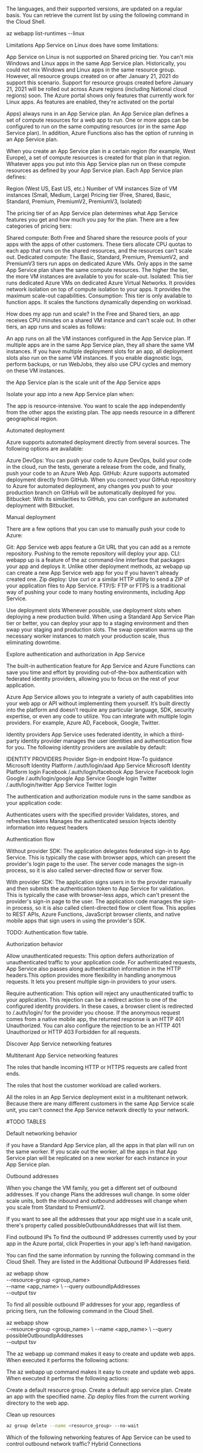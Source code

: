 The languages, and their supported versions, are updated on a regular basis. You can retrieve the current list by using the following command in the Cloud Shell.

az webapp list-runtimes --linux

Limitations
App Service on Linux does have some limitations:

App Service on Linux is not supported on Shared pricing tier.
You can't mix Windows and Linux apps in the same App Service plan.
Historically, you could not mix Windows and Linux apps in the same resource group. However, all resource groups created on or after January 21, 2021 do support this scenario. Support for resource groups created before January 21, 2021 will be rolled out across Azure regions (including National cloud regions) soon.
The Azure portal shows only features that currently work for Linux apps. As features are enabled, they're activated on the portal


Apps) always runs in an App Service plan. An App Service plan defines a set of compute resources for a web app to run. One or more apps can be configured to run on the same computing resources (or in the same App Service plan). In addition, Azure Functions also has the option of running in an App Service plan.

When you create an App Service plan in a certain region (for example, West Europe), a set of compute resources is created for that plan in that region. Whatever apps you put into this App Service plan run on these compute resources as defined by your App Service plan. Each App Service plan defines:

Region (West US, East US, etc.)
Number of VM instances
Size of VM instances (Small, Medium, Large)
Pricing tier (Free, Shared, Basic, Standard, Premium, PremiumV2, PremiumV3, Isolated)

The pricing tier of an App Service plan determines what App Service features you get and how much you pay for the plan. There are a few categories of pricing tiers:

Shared compute: Both Free and Shared share the resource pools of your apps with the apps of other customers. These tiers allocate CPU quotas to each app that runs on the shared resources, and the resources can't scale out.
Dedicated compute: The Basic, Standard, Premium, PremiumV2, and PremiumV3 tiers run apps on dedicated Azure VMs. Only apps in the same App Service plan share the same compute resources. The higher the tier, the more VM instances are available to you for scale-out.
Isolated: This tier runs dedicated Azure VMs on dedicated Azure Virtual Networks. It provides network isolation on top of compute isolation to your apps. It provides the maximum scale-out capabilities.
Consumption: This tier is only available to function apps. It scales the functions dynamically depending on workload.

How does my app run and scale?
In the Free and Shared tiers, an app receives CPU minutes on a shared VM instance and can't scale out. In other tiers, an app runs and scales as follows:

An app runs on all the VM instances configured in the App Service plan.
If multiple apps are in the same App Service plan, they all share the same VM instances.
If you have multiple deployment slots for an app, all deployment slots also run on the same VM instances.
If you enable diagnostic logs, perform backups, or run WebJobs, they also use CPU cycles and memory on these VM instances.

the App Service plan is the scale unit of the App Service apps

Isolate your app into a new App Service plan when:

The app is resource-intensive.
You want to scale the app independently from the other apps the existing plan.
The app needs resource in a different geographical region.

Automated deployment

Azure supports automated deployment directly from several sources. The following options are available:

Azure DevOps: You can push your code to Azure DevOps, build your code in the cloud, run the tests, generate a release from the code, and finally, push your code to an Azure Web App.
GitHub: Azure supports automated deployment directly from GitHub. When you connect your GitHub repository to Azure for automated deployment, any changes you push to your production branch on GitHub will be automatically deployed for you.
Bitbucket: With its similarities to GitHub, you can configure an automated deployment with Bitbucket.

Manual deployment

There are a few options that you can use to manually push your code to Azure:

Git: App Service web apps feature a Git URL that you can add as a remote repository. Pushing to the remote repository will deploy your app.
CLI: webapp up is a feature of the az command-line interface that packages your app and deploys it. Unlike other deployment methods, az webapp up can create a new App Service web app for you if you haven't already created one.
Zip deploy: Use curl or a similar HTTP utility to send a ZIP of your application files to App Service.
FTP/S: FTP or FTPS is a traditional way of pushing your code to many hosting environments, including App Service.

Use deployment slots
Whenever possible, use deployment slots when deploying a new production build. When using a Standard App Service Plan tier or better, you can deploy your app to a staging environment and then swap your staging and production slots. The swap operation warms up the necessary worker instances to match your production scale, thus eliminating downtime.

Explore authentication and authorization in App Service

The built-in authentication feature for App Service and Azure Functions can save you time and effort by providing out-of-the-box authentication with federated identity providers, allowing you to focus on the rest of your application.

Azure App Service allows you to integrate a variety of auth capabilities into your web app or API without implementing them yourself.
It’s built directly into the platform and doesn’t require any particular language, SDK, security expertise, or even any code to utilize.
You can integrate with multiple login providers. For example, Azure AD, Facebook, Google, Twitter.


Identity providers
App Service uses federated identity, in which a third-party identity provider manages the user identities and authentication flow for you. The following identity providers are available by default:

IDENTITY PROVIDERS
Provider	Sign-in endpoint	How-To guidance
Microsoft Identity Platform	/.auth/login/aad	App Service Microsoft Identity Platform login
Facebook	/.auth/login/facebook	App Service Facebook login
Google	/.auth/login/google	App Service Google login
Twitter	/.auth/login/twitter	App Service Twitter login


The authentication and authorization module runs in the same sandbox as your application code:

Authenticates users with the specified provider
Validates, stores, and refreshes tokens
Manages the authenticated session
Injects identity information into request headers


Authentication flow

Without provider SDK: The application delegates federated sign-in to App Service. This is typically the case with browser apps, which can present the provider's login page to the user. The server code manages the sign-in process, so it is also called server-directed flow or server flow.

With provider SDK: The application signs users in to the provider manually and then submits the authentication token to App Service for validation. This is typically the case with browser-less apps, which can't present the provider's sign-in page to the user. The application code manages the sign-in process, so it is also called client-directed flow or client flow. This applies to REST APIs, Azure Functions, JavaScript browser clients, and native mobile apps that sign users in using the provider's SDK.

TODO: Authentication flow table.

Authorization behavior

Allow unauthenticated requests: This option defers authorization of unauthenticated traffic to your application code. For authenticated requests, App Service also passes along authentication information in the HTTP headers.This option provides more flexibility in handling anonymous requests. It lets you present multiple sign-in providers to your users.

Require authentication: This option will reject any unauthenticated traffic to your application. This rejection can be a redirect action to one of the configured identity providers. In these cases, a browser client is redirected to /.auth/login/<provider> for the provider you choose. If the anonymous request comes from a native mobile app, the returned response is an HTTP 401 Unauthorized. You can also configure the rejection to be an HTTP 401 Unauthorized or HTTP 403 Forbidden for all requests.


Discover App Service networking features

Multitenant App Service networking features

The roles that handle incoming HTTP or HTTPS requests are called front ends.

The roles that host the customer workload are called workers. 

 All the roles in an App Service deployment exist in a multitenant network. Because there are many different customers in the same App Service scale unit, you can't connect the App Service network directly to your network.

 #TODO TABLES

 Default networking behavior

 if you have a Standard App Service plan, all the apps in that plan will run on the same worker. If you scale out the worker, all the apps in that App Service plan will be replicated on a new worker for each instance in your App Service plan.

 Outbound addresses

When you change the VM family, you get a different set of outbound addresses. If you change Plans the addresses wull change. In some older scale units, both the inbound and outbound addresses will change when you scale from Standard to PremiumV2.

 If you want to see all the addresses that your app might use in a scale unit, there's property called possibleOutboundAddresses that will list them.

 Find outbound IPs
 To find the outbound IP addresses currently used by your app in the Azure portal, click Properties in your app's left-hand navigation.

You can find the same information by running the following command in the Cloud Shell. They are listed in the Additional Outbound IP Addresses field.

az webapp show \
    --resource-group <group_name> \
    --name <app_name> \ 
    --query outboundIpAddresses \
    --output tsv

To find all possible outbound IP addresses for your app, regardless of pricing tiers, run the following command in the Cloud Shell.

az webapp show \
    --resource-group <group_name> \ 
    --name <app_name> \ 
    --query possibleOutboundIpAddresses \
    --output tsv

The az webapp up command makes it easy to create and update web apps. When executed it performs the following actions:

The az webapp up command makes it easy to create and update web apps. When executed it performs the following actions:

Create a default resource group.
Create a default app service plan.
Create an app with the specified name.
Zip deploy files from the current working directory to the web app.


Clean up resources
```bash
az group delete --name <resource_group> --no-wait
```



Which of the following networking features of App Service can be used to control outbound network traffic? Hybrid Connections